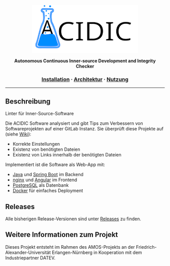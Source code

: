 <a href="https://github.com/amosproj/amos-ss2021-is-project-linter">
  <p align="center">
    <img height=150 src="https://raw.githubusercontent.com/amosproj/amos-ss2021-is-project-linter/main/assets/header.svg"/>
  </p>
</a>

<p align="center">
  <strong>Autonomous Continuous Inner-source Development and Integrity Checker</strong>
</p>

<h3 align="center">
  <a href="./docs/README.md#installation">Installation</a>
  <span> · </span>
  <a href="./docs/Architektur.md">Architektur</a>
  <span> · </span>
  <a href="./docs/README.md#nutzung">Nutzung</a>
</h3>

---

## Beschreibung

Linter für Inner-Source-Software

Die ACIDIC Software analysiert und gibt Tips zum Verbessern von Softwareprojekten auf einer GitLab Instanz. Sie überprüft diese Projekte auf (siehe <a href="./docs/Checks.md">Wiki</a>):

- Korrekte Einstellungen
- Existenz von benötigten Dateien
- Existenz von Links innerhalb der benötigten Dateien

Implementiert ist die Software als Web-App mit:

- <a href="https://www.java.com/">Java</a> und <a href="https://spring.io/projects/spring-boot">Spring Boot</a> im Backend
- <a href="https://www.nginx.com/">nginx</a> und <a href="https://angular.io/">Angular</a> im Frontend
- <a href="https://www.postgresql.org/">PostgreSQL</a> als Datenbank
- <a href="https://www.docker.com/">Docker</a> für einfaches Deployment

## Releases

Alle bisherigen Release-Versionen sind unter <a href="https://github.com/amosproj/amos-ss2021-is-project-linter/releases">Releases</a> zu finden.

## Weitere Informationen zum Projekt

Dieses Projekt entsteht im Rahmen des AMOS-Projekts an der Friedrich-Alexander-Universität Erlangen-Nürnberg in Kooperation mit dem Industriepartner DATEV.
